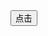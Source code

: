 <!DOCTYPE html>
<html>
<head>
	<title>原型链</title>
</head>
<body>
  <div>
  	<button type="button" onclick="testClick()">点击</button></div>
		<script type="text/javascript">
		function Person(){};
		Person.prototype.name="chen1"
		Person.prototype.age="22"
		function testClick(argument) {
			let person1 = new Person();
			person1.name = "chen2";
			let person2 = new Person();
			console.log(person1.name) //chen
			console.log("person1.constructor:",person1.constructor)  //person1.constructor: ƒ Person(){}
			console.log("person1.__proto__:",person1.__proto__); //{name: "chen", constructor: ƒ}
			console.log("person1.prototype:",person1.prototype); //undefined    ----->prototype只有函数才有,并且通过bind()绑定的也没有
			console.log("Person.prototype:",Person.prototype); //{name: "chen", constructor: ƒ}
			/*
			1.在person1和person2实例对象下面有一个[[prototype]],其实没有标准的方式可以访问它，但是主流浏览器上在每个对象上(null除外)都支持一个属性,那就是proto，这个属性会指向该对象的原型
			*/
			console.log("person1.__proto__===Person.prototype:",person1.__proto__===Person.prototype) //true
			//2.instancof: 处理对象(person1)和函数(带.prototype引用的Person)之间的关系
			console.log("person1 instanceof Person:",person1 instanceof Person) //true
			//3.Object.getPrototypeOf这个方法返回[[Prototype]]的值,可以获取到一个对象的原型
			console.log("Object.getPrototypeOf(person1) === Person.prototype:",Object.getPrototypeOf(person1) === Person.prototype) //true
			//4.isPrototypeOf，如果[[prototype]]指向调用此方法的对象，那么这个方法就会返回true
			console.log("Person.prototype.isPrototypeOf(person1):",Person.prototype.isPrototypeOf(person1))
			//5.constructor属性
			console.log("Person.prototype.constructor===Person:",Person.prototype.constructor===Person)
			//注意：那岂不是实例person1也有.constructor属性，其实没有，通过原型链在原型Person.prtototype上面找到的
			console.log("person1.constructor===Person:",person1.constructor===Person)  //

			//6.使用方法hasOwnProperty,属性只有存在于实例中才会返回true
			console.log("person1.has Property name:",person1.hasOwnProperty("name")) //true
			console.log("person1.has Property age:",person1.hasOwnProperty("age")) //false
			//7.in操作符 前面提到hasOwnProperty方法可用于检测属性是否是实例属性，in则会遍历所有属性，不管是实例上的，还是原型上的
			//8.Object.keys() 此方法可以获取对象的所有可枚举的属性的名字
			console.log("keys:",Object.keys(person1)) //keys: ["name"]
			/*
			 Person.prototype就是原型对象，也就是实例person1和person2的原型。原型对象也是对象，所以它也有proto属性，连接它的原型，
			 原型对象Person.prototype的原型就是Object.prototype这个大boss，所有原型对象都是Object构造函数生成的		
			*/
			/*
			正是因为所有的原型最终都会指向Object.prototype，所以对象的很多方法其实都是继承于此，比如toString()、valueOf()，前面用到的hasOwnProperty，甚至是.constructor、proto
			*/
			//console.log("Person.__proto__====Object.prototype",Person.__proto__===Object.prototype) //false
			console.log("Person.__proto__:",Person.__proto__)
			console.log("Person.__proto__:",Person.__proto__.constructor)
			console.log("Object.prototype:",Object.prototype) //constructor,hasOwnProperty,toString,toLocaleString,valueOf,isPrototypeOf
			console.log("Object:",Object)
			//Object.prototype有原型吗？
			console.log("Object.prototype没有:",Object.prototype.__proto__) //null，所以它就是前面所提到的尽头
		}
  </script>
</body>
</html>
